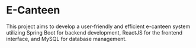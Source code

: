 # E-Canteen
This project aims to develop a user-friendly and efficient e-canteen system utilizing Spring Boot for backend development, ReactJS for the frontend interface, and MySQL for database management.
